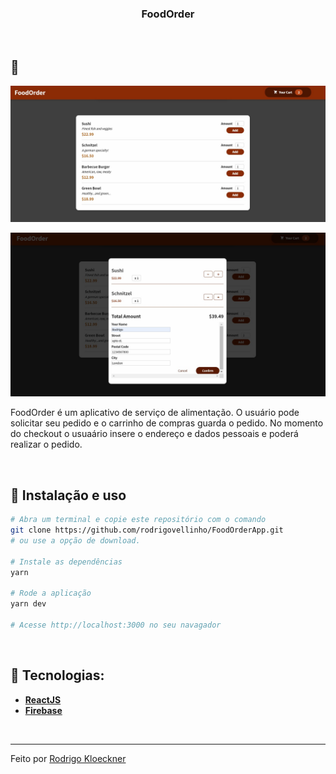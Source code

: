 <h3 align="center">
  FoodOrder
</h3>
<br>

## :rocket:

<p align="center">
  <img src="https://github.com/rodrigovellinho/FoodOrder/blob/main/public/cover1.jpg?raw=true" alt="FoodOrder">
</p>
<p align="center">
  <img src="https://github.com/rodrigovellinho/FoodOrder/blob/main/public/cover2.jpg?raw=true" alt="FoodOrder">
</p>

FoodOrder é um aplicativo de serviço de alimentação. O usuário pode solicitar seu pedido e o carrinho de compras guarda o pedido. No momento do checkout o usuaário insere o endereço e dados pessoais e poderá realizar o pedido.

<br>

## :wrench: Instalação e uso

```bash
# Abra um terminal e copie este repositório com o comando
git clone https://github.com/rodrigovellinho/FoodOrderApp.git 
# ou use a opção de download.

# Instale as dependências
yarn

# Rode a aplicação
yarn dev

# Acesse http://localhost:3000 no seu navagador
```

<br>

## 🔨 Tecnologias:

- **[ReactJS](https://reactjs.org/)**
- **[Firebase](https://firebase.google.com/)**
<br>

---

Feito por [Rodrigo Kloeckner](https://github.com/rodrigovellinho)

